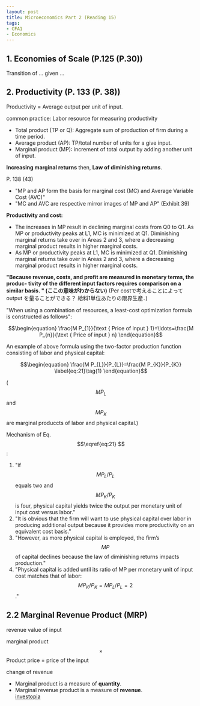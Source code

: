 ```yaml
---
layout: post
title: Microeconomics Part 2 (Reading 15)
tags: 
- CFA1
- Economics
---
```

<script src="https://cdn.mathjax.org/mathjax/latest/MathJax.js?config=TeX-AMS-MML_HTMLorMML" type="text/javascript"></script>
## 1. Economies of Scale (P.125 (P.30))

Transition of ... given ...

## 2. Productivity (P. 133 (P. 38))

Productivity = Average output per unit of input. 

common practice: Labor resource for measuring productivity

* Total product (TP or Q): Aggregate sum of production of firm during a time period.
* Average product (AP):  TP/total number of units for a give input.
* Marginal product (MP): increment of total output by adding another unit of input.


**Increasing marginal returns**
then, 
**Law of diminishing returns**.



P. 138 (43)
* "MP and AP form the basis for marginal cost (MC) and Average Variable Cost (AVC)"
* "MC and AVC are respective mirror images of MP and AP" (Exhibit 39)

**Productivity and cost:** <br>
* The increases in MP result in declining marginal costs from Q0 to Q1. As MP or productivity peaks at L1, MC is minimized at Q1. Diminishing marginal returns take over in Areas 2 and 3, where a decreasing marginal product results in higher marginal costs.
* As MP or productivity peaks at L1, MC is minimized at Q1. Diminishing marginal returns take over in Areas 2 and 3, where a decreasing marginal product results in higher marginal costs. 

**"Because revenue, costs, and profit are measured in monetary terms, the produc- tivity of the different input factors requires comparison on a similar basis. " (ここの意味がわからない)**
(Per costで考えることによってoutput を量ることができる？ 給料1単位あたりの限界生産．)


"When using a combination of resources, a least-cost optimization formula is constructed as follows":

$$\begin{equation}
\frac{M P_{1}}{\text { Price of input } 1}=\ldots=\frac{M P_{n}}{\text { Price of input } n}
\end{equation}$$

An example of above formula using the
two-factor production function
consisting of labor and physical capital: 


$$\begin{equation}
\frac{M P_{L}}{P_{L}}=\frac{M P_{K}}{P_{K}}
\label{eq:21}\tag{1}
\end{equation}$$

($$MP_L$$ and $$MP_K$$ are marginal produccts of labor and physical capital.)

Mechanism of Eq. $$\eqref{eq:21} $$ : <br>
  1. "if $$MP_L/P_L$$ equals two and $$MP_K/P_K$$ is four, physical capital yields twice the output per monetary unit of input cost versus labor." 
  2. "It is obvious that the firm will want to use physical capital over labor in producing additional output because it provides more productivity on an equivalent cost basis." 
  3.  "However, as more physical capital is employed, the firm’s $$MP$$ of capital declines because the law of diminishing returns impacts production." 
  4. "Physical capital is added until its ratio of MP per monetary unit of input cost matches that of labor: $$MP_K/P_K = MP_L/P_L = 2$$." 





## 2.2 Marginal Revenue Product (MRP)

revenue value of input


marginal product $$\times$$ Product price = price of the input

change of revenue 


* Marginal product is a measure of **quantity**.
* Marginal revenue product is a measure of **revenue**.<br>
[investopia](https://www.investopedia.com/terms/m/marginal-revenue-product-mrp.asp)
